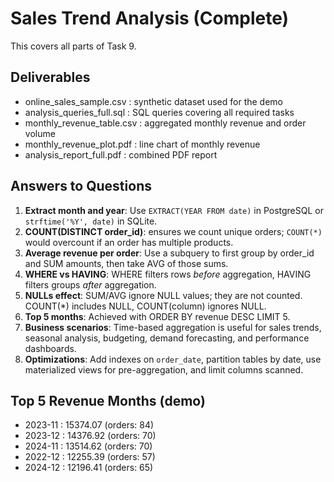 # Sales Trend Analysis (Complete)

This covers all parts of Task 9.

## Deliverables
- online_sales_sample.csv : synthetic dataset used for the demo
- analysis_queries_full.sql : SQL queries covering all required tasks
- monthly_revenue_table.csv : aggregated monthly revenue and order volume
- monthly_revenue_plot.pdf : line chart of monthly revenue
- analysis_report_full.pdf : combined PDF report

## Answers to Questions

1. **Extract month and year**: Use `EXTRACT(YEAR FROM date)` in PostgreSQL or `strftime('%Y', date)` in SQLite.  
2. **COUNT(DISTINCT order_id)**: ensures we count unique orders; `COUNT(*)` would overcount if an order has multiple products.  
3. **Average revenue per order**: Use a subquery to first group by order_id and SUM amounts, then take AVG of those sums.  
4. **WHERE vs HAVING**: WHERE filters rows *before* aggregation, HAVING filters groups *after* aggregation.  
5. **NULLs effect**: SUM/AVG ignore NULL values; they are not counted. COUNT(*) includes NULL, COUNT(column) ignores NULL.  
6. **Top 5 months**: Achieved with ORDER BY revenue DESC LIMIT 5.  
7. **Business scenarios**: Time-based aggregation is useful for sales trends, seasonal analysis, budgeting, demand forecasting, and performance dashboards.  
8. **Optimizations**: Add indexes on `order_date`, partition tables by date, use materialized views for pre-aggregation, and limit columns scanned.

## Top 5 Revenue Months (demo)
- 2023-11 : 15374.07 (orders: 84)
- 2023-12 : 14376.92 (orders: 70)
- 2024-11 : 13514.62 (orders: 70)
- 2022-12 : 12255.39 (orders: 57)
- 2024-12 : 12196.41 (orders: 65)



